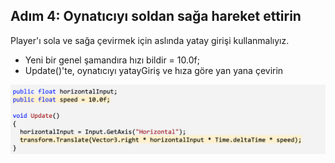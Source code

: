 ## Adım 4: Oynatıcıyı soldan sağa hareket ettirin

Player'ı sola ve sağa çevirmek için aslında yatay girişi kullanmalıyız.
  
- Yeni bir genel şamandıra hızı bildir = 10.0f;
- Update()'te, oynatıcıyı yatayGiriş ve hıza göre yan yana çevirin

![figures](https://raw.githubusercontent.com/Kodluyoruz/taskforce/main/unity-junior-programmer/move-player-left-right/figures/CWC_A.4.2_image2.png)
